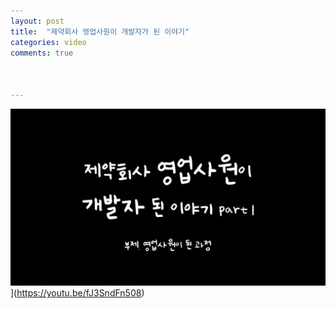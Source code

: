 ```yaml
---
layout: post
title:  "제약회사 영업사원이 개발자가 된 이야기"
categories: video 
comments: true



---
```








![썸네일](/assets/img/youtube/sale.jpg)](https://youtu.be/fJ3SndFn508)













